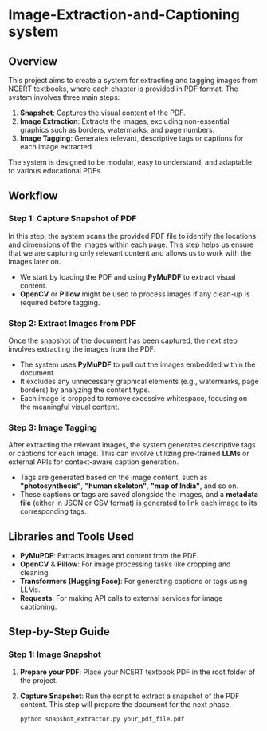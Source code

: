 # Image-Extraction-and-Captioning system


## Overview

This project aims to create a system for extracting and tagging images from NCERT textbooks, where each chapter is provided in PDF format. The system involves three main steps:

1. **Snapshot**: Captures the visual content of the PDF.
2. **Image Extraction**: Extracts the images, excluding non-essential graphics such as borders, watermarks, and page numbers.
3. **Image Tagging**: Generates relevant, descriptive tags or captions for each image extracted.

The system is designed to be modular, easy to understand, and adaptable to various educational PDFs.

## Workflow

### Step 1: Capture Snapshot of PDF
In this step, the system scans the provided PDF file to identify the locations and dimensions of the images within each page. This step helps us ensure that we are capturing only relevant content and allows us to work with the images later on.

- We start by loading the PDF and using **PyMuPDF** to extract visual content.
- **OpenCV** or **Pillow** might be used to process images if any clean-up is required before tagging.

### Step 2: Extract Images from PDF
Once the snapshot of the document has been captured, the next step involves extracting the images from the PDF. 

- The system uses **PyMuPDF** to pull out the images embedded within the document.
- It excludes any unnecessary graphical elements (e.g., watermarks, page borders) by analyzing the content type.
- Each image is cropped to remove excessive whitespace, focusing on the meaningful visual content.

### Step 3: Image Tagging
After extracting the relevant images, the system generates descriptive tags or captions for each image. This can involve utilizing pre-trained **LLMs** or external APIs for context-aware caption generation.

- Tags are generated based on the image content, such as **"photosynthesis"**, **"human skeleton"**, **"map of India"**, and so on.
- These captions or tags are saved alongside the images, and a **metadata file** (either in JSON or CSV format) is generated to link each image to its corresponding tags.

## Libraries and Tools Used

- **PyMuPDF**: Extracts images and content from the PDF.
- **OpenCV** & **Pillow**: For image processing tasks like cropping and cleaning.
- **Transformers (Hugging Face)**: For generating captions or tags using LLMs.
- **Requests**: For making API calls to external services for image captioning.

## Step-by-Step Guide

### Step 1: Image Snapshot
1. **Prepare your PDF**: Place your NCERT textbook PDF in the root folder of the project.
2. **Capture Snapshot**: Run the script to extract a snapshot of the PDF content. This step will prepare the document for the next phase.

   ```bash
   python snapshot_extractor.py your_pdf_file.pdf

